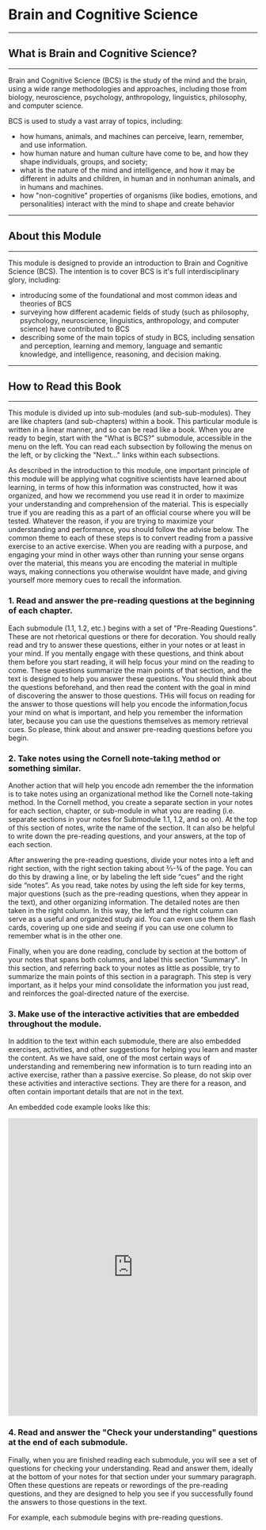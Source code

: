 # Brain and Cognitive Science

---
## What is Brain and Cognitive Science?

---

Brain and Cognitive Science (BCS) is the study of the mind and the brain, using a wide range methodologies and 
approaches, including those from biology, neuroscience, psychology, anthropology, linguistics, philosophy, and 
computer science.

BCS is used to study a vast array of topics, including:
 
 - how humans, animals, and machines can perceive, learn, remember, and use information.
 - how human nature and human culture have come to be, and how they shape individuals, groups, and society; 
 - what is the nature of the mind and intelligence, and how it may be different in adults 
and children, in human and in nonhuman animals, and in humans and machines.
 - how "non-cognitive" properties of organisms (like bodies, emotions, and personalities) interact with the mind
to shape and create behavior

---
## About this Module

---
This module is designed to provide an introduction to Brain and Cognitive Science (BCS).
The intention is to cover BCS is it's full interdisciplinary glory, including:

 - introducing some of the foundational and most common ideas and theories of BCS
 - surveying how different academic fields of study (such as philosophy, psychology, neuroscience, 
 linguistics, anthropology, and computer science) have contributed to BCS
 - describing some of the main topics of study in BCS, including sensation and perception, learning and memory, 
 language and semantic knowledge, and intelligence, reasoning, and decision making.
 
---
## How to Read this Book

---
This module is divided up into sub-modules (and sub-sub-modules).
They are like chapters (and sub-chapters) within a book.
This particular module is written in a linear manner, and so can be read like a book.
When you are ready to begin, start with the "What is BCS?" submodule, accessible in 
the menu on the left.
You can read each subsection by following the menus on the left, or by clicking the 
"Next..." links within each subsections.

As described in the introduction to this module, one important principle of this module will be applying what cognitive 
scientists have learned about learning, in terms of how this information was constructed, how it was organized, and how
we recommend you use read it in order to maximize your understanding and comprehension of the material. This is 
especially true if you are reading this as a part of an official course where you will be tested. Whatever the reason, 
if you are trying to maximize your understanding and performance, you should follow the advise below. The common theme 
to each of these steps is to convert reading from a passive exercise to an active exercise. When you are reading with a 
purpose, and engaging your mind in other ways other than running your sense organs over the material, this means you are 
encoding the material in multiple ways, making connections you otherwise wouldnt have made, and giving yourself more 
memory cues to recall the information.

### 1. Read and answer the pre-reading questions at the beginning of each chapter.
Each submodule (1.1, 1.2, etc.) begins with a set of "Pre-Reading Questions". These are not rhetorical questions or 
there for decoration. You should really read and try to answer these questions, either in your notes or at least in 
your mind. If you mentally engage with these questions, and think about them before you start reading, it will help 
focus your mind on the reading to come. These questions summarize the main points of that section, and the text is 
designed to help you answer these questions. You should think about the questions beforehand, and then read the content 
with the goal in mind of discovering the answer to those questions. THis will focus on reading for the answer to those 
questions will help you encode the information,focus your mind on what is important, and help you remember the
information later, because you can use the questions themselves as memory retrieval cues. So please, think about and 
answer pre-reading questions before you begin.
 
### 2. Take notes using the Cornell note-taking method or something similar.
Another action that will help you encode adn remember the the information is to take notes using an organizational 
method like the Cornell note-taking method. In the Cornell method, you create a separate section in your notes for each 
section, chapter, or sub-module in what you are reading (i.e. separate sections in your notes for Submodule 1.1, 1.2, 
and so on). At the top of this section of notes, write the name of the section. It can also be helpful to write down
the pre-reading questions, and your answers, at the top of each section. 

After answering the pre-reading questions, divide your notes into a left and right section, with the right section 
taking about ⅔-¾ of the page. You can do this by drawing a line, or by labeling the left side “cues” and the right 
side “notes”. As you read, take notes by using the left side for key terms, major questions (such as the pre-reading 
questions, when they appear in the text), and other organizing information. The detailed notes are then taken in the 
right column. In this way, the left and the right column can serve as a useful and organized study aid. You can even 
use them like flash cards, covering up one side and seeing if you can use one column to remember what is in the other 
one.

Finally, when you are done reading, conclude by section at the bottom of your notes that spans both columns, and label
this section "Summary". In this section, and referring back to your notes as little as possible, try to summarize
the main points of this section in a paragraph. This step is very important, as it helps your mind consolidate the
information you just read, and reinforces the goal-directed nature of the exercise.
 
### 3. Make use of the interactive activities that are embedded throughout the module.
In addition to the text within each submodule, there are also embedded exercises, activities, and other suggestions 
for helping you learn and master the content. As we have said, one of the most certain ways of understanding and 
remembering new information is to turn reading into an active exercise, rather than a passive exercise. So please, do 
not skip over these activities and interactive sections. They are there for a reason, and often contain important 
details that are not in the text.

An embedded code example looks like this:


<iframe src="https://trinket.io/embed/python/08c444ca7c" width="100%" height="600" frameborder="0" marginwidth="0" marginheight="0" allowfullscreen></iframe>

 
### 4. Read and answer the "Check your understanding" questions at the end of each submodule.
Finally, when you are finished reading each submodule, you will see a set of questions for checking your understanding.
Read and answer them, ideally at the bottom of your notes for that section under your summary paragraph. Often these
questions are repeats or rewordings of the pre-reading questions, and they are designed to help you see if you
successfully found the answers to those questions in the text.




 


For example, each submodule begins with pre-reading questions. 